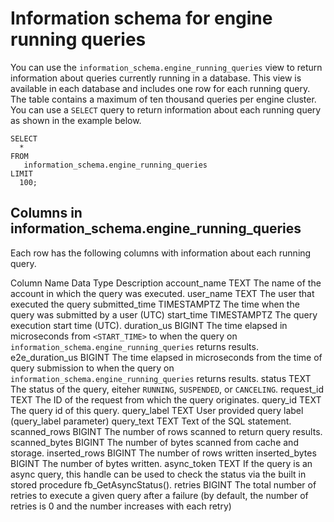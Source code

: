 # [](#information-schema-for-engine-running-queries)Information schema for engine running queries

You can use the `information_schema.engine_running_queries` view to return information about queries currently running in a database. This view is available in each database and includes one row for each running query. The table contains a maximum of ten thousand queries per engine cluster. You can use a `SELECT` query to return information about each running query as shown in the example below.

```
SELECT
  *
FROM
   information_schema.engine_running_queries
LIMIT
  100;
```

## [](#columns-in-information_schemaengine_running_queries)Columns in information\_schema.engine\_running\_queries

Each row has the following columns with information about each running query.

Column Name Data Type Description account\_name TEXT The name of the account in which the query was executed. user\_name TEXT The user that executed the query submitted\_time TIMESTAMPTZ The time when the query was submitted by a user (UTC) start\_time TIMESTAMPTZ The query execution start time (UTC). duration\_us BIGINT The time elapsed in microseconds from `<START_TIME>` to when the query on `information_schema.engine_running_queries` returns results. e2e\_duration\_us BIGINT The time elapsed in microseconds from the time of query submission to when the query on `information_schema.engine_running_queries` returns results. status TEXT The status of the query, eiteher `RUNNING`, `SUSPENDED`, or `CANCELING`. request\_id TEXT The ID of the request from which the query originates. query\_id TEXT The query id of this query. query\_label TEXT User provided query label (query\_label parameter) query\_text TEXT Text of the SQL statement. scanned\_rows BIGINT The number of rows scanned to return query results. scanned\_bytes BIGINT The number of bytes scanned from cache and storage. inserted\_rows BIGINT The number of rows written inserted\_bytes BIGINT The number of bytes written. async\_token TEXT If the query is an async query, this handle can be used to check the status via the built in stored procedure fb\_GetAsyncStatus(). retries BIGINT The total number of retries to execute a given query after a failure (by default, the number of retries is 0 and the number increases with each retry)